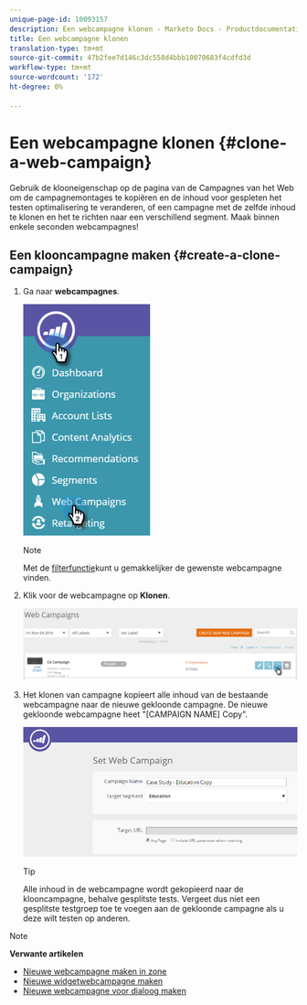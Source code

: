 ```yaml
---
unique-page-id: 10093157
description: Een webcampagne klonen - Marketo Docs - Productdocumentatie
title: Een webcampagne klonen
translation-type: tm+mt
source-git-commit: 47b2fee7d146c3dc558d4bbb10070683f4cdfd3d
workflow-type: tm+mt
source-wordcount: '172'
ht-degree: 0%

---
```



# Een webcampagne klonen {#clone-a-web-campaign}

Gebruik de klooneigenschap op de pagina van de Campagnes van het Web om de campagnemontages te kopiëren en de inhoud voor gespleten het testen optimalisering te veranderen, of een campagne met de zelfde inhoud te klonen en het te richten naar een verschillend segment. Maak binnen enkele seconden webcampagnes!

## Een klooncampagne maken {#create-a-clone-campaign}

1. Ga naar **webcampagnes**.

   ![](assets/image2016-8-18-16-3a44-3a0.png)

   >[!NOTE]
   >
   >Met de [filterfunctie](filter-web-campaigns.md)kunt u gemakkelijker de gewenste webcampagne vinden.

1. Klik voor de webcampagne op **Klonen**.

   ![](assets/web-campaigns-1-clone-hand.png)

1. Het klonen van campagne kopieert alle inhoud van de bestaande webcampagne naar de nieuwe gekloonde campagne. De nieuwe gekloonde webcampagne heet &quot;[CAMPAIGN NAME] Copy&quot;.

   ![](assets/image2016-8-18-17-3a8-3a27.png)

   >[!TIP]
   >
   >Alle inhoud in de webcampagne wordt gekopieerd naar de klooncampagne, behalve gesplitste tests. Vergeet dus niet een gesplitste testgroep toe te voegen aan de gekloonde campagne als u deze wilt testen op anderen.

>[!NOTE]
>
>**Verwante artikelen**
>
>* [Nieuwe webcampagne maken in zone](create-a-new-in-zone-web-campaign.md)
>* [Nieuwe widgetwebcampagne maken](create-a-new-widget-web-campaign.md)
>* [Nieuwe webcampagne voor dialoog maken](create-a-new-dialog-web-campaign.md)

>



